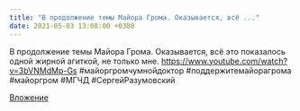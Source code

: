 ```yaml
---
title: "В продолжение темы Майора Грома. Оказывается, всё ..."
date: 2021-05-03 13:08:00 +0300
---
```


В продолжение темы Майора Грома. Оказывается, всё это показалось одной жирной агиткой, не только мне.
https://www.youtube.com/watch?v=3bVNMdMp-Gs
#майоргромчумнойдоктор #поддержитемайорагрома #майоргром #МГЧД #СергейРазумовский

[Вложение](https://vk.com/video41076938_456239473)
